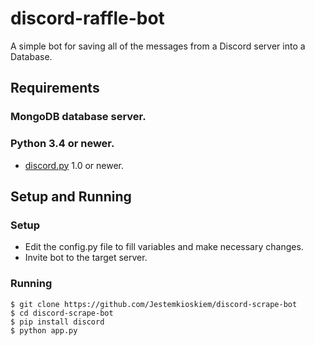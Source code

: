 # discord-raffle-bot
A simple bot for saving all of the messages from a Discord server into a Database.

## Requirements

### MongoDB database server.
### Python 3.4 or newer.
* [discord.py](https://github.com/Rapptz/discord.py) 1.0 or newer.

## Setup and Running
### Setup
* Edit the config.py file to fill variables and make necessary changes.
* Invite bot to the target server.

### Running
```
$ git clone https://github.com/Jestemkioskiem/discord-scrape-bot
$ cd discord-scrape-bot
$ pip install discord
$ python app.py
```
